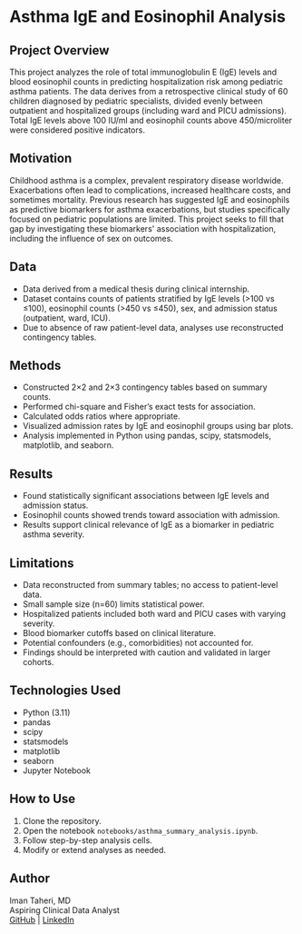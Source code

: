 # Asthma IgE and Eosinophil Analysis

## Project Overview

This project analyzes the role of total immunoglobulin E (IgE) levels and blood eosinophil counts in predicting hospitalization risk among pediatric asthma patients. The data derives from a retrospective clinical study of 60 children diagnosed by pediatric specialists, divided evenly between outpatient and hospitalized groups (including ward and PICU admissions). Total IgE levels above 100 IU/ml and eosinophil counts above 450/microliter were considered positive indicators.

## Motivation

Childhood asthma is a complex, prevalent respiratory disease worldwide. Exacerbations often lead to complications, increased healthcare costs, and sometimes mortality. Previous research has suggested IgE and eosinophils as predictive biomarkers for asthma exacerbations, but studies specifically focused on pediatric populations are limited. This project seeks to fill that gap by investigating these biomarkers' association with hospitalization, including the influence of sex on outcomes.

## Data

- Data derived from a medical thesis during clinical internship.
- Dataset contains counts of patients stratified by IgE levels (>100 vs ≤100), eosinophil counts (>450 vs ≤450), sex, and admission status (outpatient, ward, ICU).
- Due to absence of raw patient-level data, analyses use reconstructed contingency tables.

## Methods

- Constructed 2×2 and 2×3 contingency tables based on summary counts.
- Performed chi-square and Fisher’s exact tests for association.
- Calculated odds ratios where appropriate.
- Visualized admission rates by IgE and eosinophil groups using bar plots.
- Analysis implemented in Python using pandas, scipy, statsmodels, matplotlib, and seaborn.

## Results

- Found statistically significant associations between IgE levels and admission status.
- Eosinophil counts showed trends toward association with admission.
- Results support clinical relevance of IgE as a biomarker in pediatric asthma severity.

## Limitations

- Data reconstructed from summary tables; no access to patient-level data.
- Small sample size (n=60) limits statistical power.
- Hospitalized patients included both ward and PICU cases with varying severity.
- Blood biomarker cutoffs based on clinical literature.
- Potential confounders (e.g., comorbidities) not accounted for.
- Findings should be interpreted with caution and validated in larger cohorts.

## Technologies Used

- Python (3.11)
- pandas
- scipy
- statsmodels
- matplotlib
- seaborn
- Jupyter Notebook

## How to Use

1. Clone the repository.
2. Open the notebook `notebooks/asthma_summary_analysis.ipynb`.
3. Follow step-by-step analysis cells.
4. Modify or extend analyses as needed.

## Author

Iman Taheri, MD  
Aspiring Clinical Data Analyst  
[GitHub](https://github.com/imanthiman) | [LinkedIn]([https://linkedin.com/in/imanthiman](https://www.linkedin.com/in/iman-taheri-3bb841369/))
